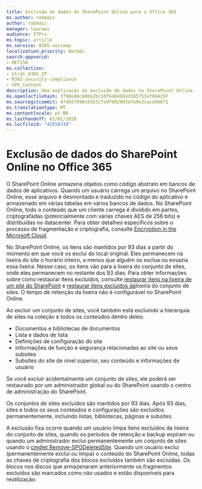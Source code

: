 ```yaml
---
title: Exclusão de dados do SharePoint Online para o Office 365
ms.author: robmazz
author: robmazz
manager: laurawi
audience: ITPro
ms.topic: article
ms.service: O365-seccomp
localization_priority: Normal
search.appverid:
- MET150
ms.collection:
- Strat_O365_IP
- M365-security-compliance
- SPO_Content
description: Uma explicação da exclusão de dados no SharePoint Online.
ms.openlocfilehash: 3f00e88c8d0e2bc10f6468b843385753ef864297
ms.sourcegitcommit: 4f465f690c6563cfa9f6029d3e7e9e3cace96671
ms.translationtype: MT
ms.contentlocale: pt-BR
ms.lasthandoff: 02/01/2020
ms.locfileid: "41658318"
---
```

# <a name="sharepoint-online-data-deletion-in-office-365"></a>Exclusão de dados do SharePoint Online no Office 365

O SharePoint Online armazena objetos como código abstrato em bancos de dados de aplicativos. Quando um usuário carrega um arquivo no SharePoint Online, esse arquivo é desmontado e traduzido no código do aplicativo e armazenado em várias tabelas em vários bancos de dados. No SharePoint Online, todo o conteúdo que um cliente carrega é dividido em partes, criptografadas (potencialmente com várias chaves AES de 256 bits) e distribuídas no datacenter. Para obter detalhes específicos sobre o processo de fragmentação e criptografia, consulte [Encryption in the Microsoft Cloud](https://docs.microsoft.com/microsoft-365/compliance/office-365-encryption-in-the-microsoft-cloud-overview). 

No SharePoint Online, os itens são mantidos por 93 dias a partir do momento em que você os exclui do local original. Eles permanecem na lixeira do site o horário inteiro, a menos que alguém os exclua ou esvazia essa lixeira. Nesse caso, os itens vão para a lixeira do conjunto de sites, onde eles permanecem no restante dos 93 dias. Para obter informações sobre como restaurar itens excluídos, consulte [restaurar itens na lixeira de um site do SharePoint](https://support.office.com/article/6df466b6-55f2-4898-8d6e-c0dff851a0be#ID0EAADAAA=Online
) e [restaurar itens excluídos da](https://support.office.com/article/5fa924ee-16d7-487b-9a0a-021b9062d14b)lixeira do conjunto de sites. O tempo de retenção da lixeira não é configurável no SharePoint Online.

Ao excluir um conjunto de sites, você também está excluindo a hierarquia de sites na coleção e todos os conteúdos dentro deles:

- Documentos e bibliotecas de documentos
- Lista e dados de lista
- Definições de configuração do site
- Informações de função e segurança relacionadas ao site ou seus subsites
- Subsites do site de nível superior, seu conteúdo e informações de usuário

Se você excluir acidentalmente um conjunto de sites, ele poderá ser restaurado por um administrador global ou do SharePoint usando o centro de administração do SharePoint.

Os conjuntos de sites excluídos são mantidos por 93 dias. Após 93 dias, sites e todos os seus conteúdos e configurações são excluídos permanentemente, incluindo listas, bibliotecas, páginas e subsites.

A exclusão fixa ocorre quando um usuário limpa itens excluídos da lixeira do conjunto de sites, quando os períodos de retenção e backup expiram ou quando um administrador exclui permanentemente um conjunto de sites usando o [cmdlet Remove-SPODeletedSite](/powershell/module/sharepoint-online/Remove-SPODeletedSite?view=sharepoint-ps). Quando um usuário exclui (permanentemente exclui ou limpa) o conteúdo do SharePoint Online, todas as chaves de criptografia dos blocos excluídos também são excluídas. Os blocos nos discos que armazenaram anteriormente os fragmentos excluídos são marcados como não usados e estão disponíveis para reutilização.
